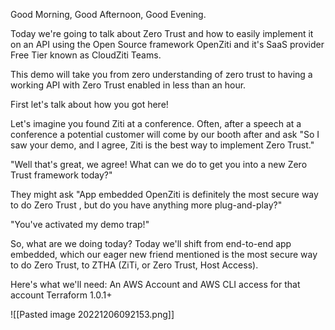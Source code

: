 Good Morning, Good Afternoon, Good Evening.

Today we're going to talk about Zero Trust and how to easily implement it on an API using the Open Source framework OpenZiti and it's SaaS provider Free Tier known as CloudZiti Teams.

This demo will take you from zero understanding of zero trust to having a working API with Zero Trust enabled in less than an hour. 

First let's talk about how you got here!

Let's imagine you found Ziti at a conference. Often, after a speech at a conference a potential customer will come by our booth after and ask "So I saw your demo, and I agree, Ziti is the best way to implement Zero Trust." 

"Well that's great, we agree! What can we do to get you into a new Zero Trust framework today?"

They might ask "App embedded OpenZiti is definitely the most secure way to do Zero Trust , but do you have anything more plug-and-play?"

"You've activated my demo trap!"

So, what are we doing today? Today we'll shift from end-to-end app embedded, which our eager new friend mentioned is the most secure way to do Zero Trust, to ZTHA (ZiTi, or Zero Trust, Host Access). 

Here's what we'll need:
An AWS Account and AWS CLI access for that account
Terraform 1.0.1+

![[Pasted image 20221206092153.png]]